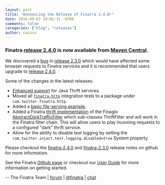 ```yaml
---
layout: post
title: "Announcing the Release of Finatra 2.4.0!"
date: 2016-09-07 20:02:11 -0700
comments: false
categories: ["blog", "releases"]
author: cacoco
---
```


###  Finatra [release 2.4.0](https://github.com/twitter/finatra/releases/tag/finatra-2.4.0) is now available from [Maven Central][maven-central].

We discovered a [bug](https://github.com/twitter/finatra/commit/698e3e238c494ebd958a30fac19cd65c39195917) in [release 2.3.0](https://github.com/twitter/finatra/releases/tag/finatra-2.3.0) which would have affected some browser requests to Finatra services and it is recommended that users upgrade to [release 2.4.0](https://github.com/twitter/finatra/releases/tag/finatra-2.4.0).

Some of the changes in the latest releases:

- [Enhanced support](https://github.com/twitter/finatra/commit/b67bd039129feefcaaed68af0bbf4653331f40ad) for Java Thrift services.
- Moved all [`finatra-http`](https://github.com/twitter/finatra/tree/develop/http/src/test/scala/com/twitter/finatra/http/tests) integration tests to a package under `com.twitter.finatra.http`.
- Added a [basic file-serving example](https://github.com/twitter/finatra/tree/master/examples/web-dashboard).
- Added a Finatra [thrift implementation](https://github.com/twitter/finatra/blob/master/thrift/src/main/scala/com/twitter/finatra/thrift/filters/DarkTrafficFilter.scala) of the Finagle [AbstractDarkTrafficFilter](https://github.com/twitter/finagle/blob/develop/finagle-exp/src/main/scala/com/twitter/finagle/exp/AbstractDarkTrafficFilter.scala) which sub-classes ThriftFilter and will work in the Finatra filter chain. This will allow users to play incoming requests to a configured "dark" thrift 	service.
- Allow for the ability to disable test logging by setting the `com.twitter.inject.test.logging.disabled=true` System property.

Please checkout the [finatra-2.4.0](https://github.com/twitter/finatra/releases/tag/finatra-2.4.0) and [finatra-2.3.0](https://github.com/twitter/finatra/releases/tag/finatra-2.3.0) release notes on github for more information.

See the Finatra [Github page](https://github.com/twitter/finatra) or checkout our [User Guide](/finatra/user-guide) for more information on getting started.

-- The Finatra Team | [forum](https://groups.google.com/forum/#!forum/finatra-users) | [@finatra](https://twitter.com/finatra) | [chat](https://gitter.im/twitter/finatra)

[maven-central]: http://search.maven.org/#search%7Cga%7C1%7Cg%3A%22com.twitter%22%20AND%20(a%3A%22finatra-http_2.11%22%20OR%20a%3A%22finatra-thrift_2.11%22)%20AND%20v%3A%222.4.0%22